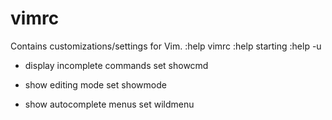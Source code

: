 # vimrc
Contains customizations/settings for Vim.
:help vimrc
:help starting
:help -u


- display incomplete commands
set showcmd

- show editing mode
set showmode

- show autocomplete menus
set wildmenu


